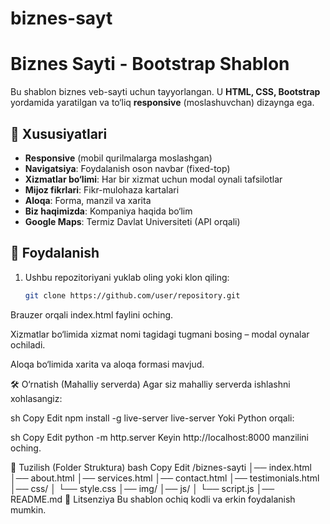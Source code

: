 # biznes-sayt
# Biznes Sayti - Bootstrap Shablon

Bu shablon biznes veb-sayti uchun tayyorlangan. U **HTML, CSS, Bootstrap** yordamida yaratilgan va to‘liq **responsive** (moslashuvchan) dizaynga ega.

## 📌 Xususiyatlari
- **Responsive** (mobil qurilmalarga moslashgan)
- **Navigatsiya**: Foydalanish oson navbar (fixed-top)
- **Xizmatlar bo‘limi**: Har bir xizmat uchun modal oynali tafsilotlar
- **Mijoz fikrlari**: Fikr-mulohaza kartalari
- **Aloqa**: Forma, manzil va xarita
- **Biz haqimizda**: Kompaniya haqida bo‘lim
- **Google Maps**: Termiz Davlat Universiteti (API orqali)

## 📂 Foydalanish
1. Ushbu repozitoriyani yuklab oling yoki klon qiling:
   ```sh
   git clone https://github.com/user/repository.git
Brauzer orqali index.html faylini oching.

Xizmatlar bo‘limida xizmat nomi tagidagi tugmani bosing – modal oynalar ochiladi.

Aloqa bo‘limida xarita va aloqa formasi mavjud.

🛠 O‘rnatish (Mahalliy serverda)
Agar siz mahalliy serverda ishlashni xohlasangiz:

sh
Copy
Edit
npm install -g live-server
live-server
Yoki Python orqali:

sh
Copy
Edit
python -m http.server
Keyin http://localhost:8000 manzilini oching.

🔧 Tuzilish (Folder Struktura)
bash
Copy
Edit
/biznes-sayti
│── index.html
│── about.html
│── services.html
│── contact.html
│── testimonials.html
│── css/
│   └── style.css
│── img/
│── js/
│   └── script.js
│── README.md
📜 Litsenziya
Bu shablon ochiq kodli va erkin foydalanish mumkin.

